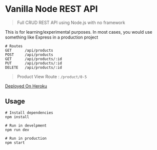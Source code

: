 # Vanilla Node REST API

> Full CRUD REST API using Node.js with no framework

This is for learning/experimental purposes. In most cases, you would use something like Express in a production project

```
# Routes
GET      /api/products
POST     /api/products
GET      /api/products/:id
PUT      /api/products/:id
DELETE   /api/products/:id

```

> Product View Route : `/product/0-5`

[Deployed On Heroku](https://vanilla-node-rest-api.herokuapp.com/product/1)

## Usage

```
# Install dependencies
npm install

# Run in develpment
npm run dev

# Run in production
npm start
```
